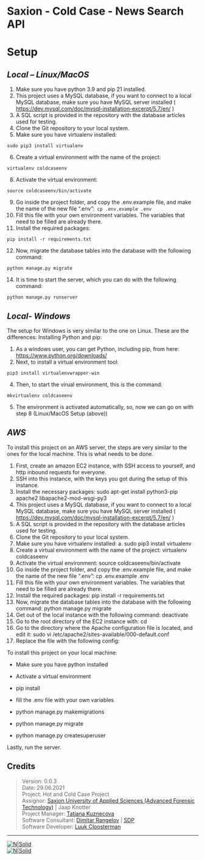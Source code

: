 # Saxion - Cold Case - News Search API


# Setup 
## _Local – Linux/MacOS_

1.	Make sure you have python 3.9 and pip 21 installed.
2.	This project uses a MySQL database, if you want to connect to a local MySQL database, make sure you have MySQL server installed ( https://dev.mysql.com/doc/mysql-installation-excerpt/5.7/en/ )
3.	A SQL script is provided in the repository with the database articles used for testing.
4.	Clone the Git repository to your local system.
5.	Make sure you have virtualenv installed:
```
sudo pip3 install virtualenv
```
6.	Create a virtual environment with the name of the project:
```
virtualenv coldcaseenv
```
8.	Activate the virtual environment: 
```
source coldcaseenv/bin/activate
```
9.	Go inside the project folder, and copy the .env.example file, and make the name of the new file “.env”:``` cp .env.example .env```
10.	Fill this file with your own environment variables. The variables that need to be filled are already there.
11.	Install the required packages:
```
pip install -r requirements.txt
```
12.	Now, migrate the database tables into the database with the following command: 
```
python manage.py migrate
```
14.	It is time to start the server, which you can do with the following command: 
```
python manage.py runserver
```

## _Local- Windows_
The setup for Windows is very similar to the one on Linux. These are the differences:
Installing Python and pip:

1.	As a windows user, you can get Python, including pip, from here: https://www.python.org/downloads/
2.	Next, to install a virtual environment tool:
```
pip3 install virtualenvwrapper-win 
```
4.	Then, to start the virual environment, this is the command:
```
mkvirtualenv coldcaseenv
```
5.	The environment is activated automatically, so, now we can go on with step 8 (Linux/MacOS Setup (above))

## _AWS_
To install this project on an AWS server, the steps are very similar to the ones for the local machine. This is what needs to be done.

1.	First, create an amazon EC2 instance, with SSH access to yourself, and http inbound requests for everyone.
2.	SSH into this instance, with the keys you got during the setup of this instance.
3.	Install the necessary packages: sudo apt-get install python3-pip apache2 libapache2-mod-wsgi-py3
4.	This project uses a MySQL database, if you want to connect to a local MySQL database, make sure you have MySQL server installed ( https://dev.mysql.com/doc/mysql-installation-excerpt/5.7/en/ )
5.	A SQL script is provided in the repository with the database articles used for testing.
6.	Clone the Git repository to your local system.
7.	Make sure you have virtualenv installed:
a.	sudo pip3 install virtualenv
8.	Create a virtual environment with the name of the project: virtualenv coldcaseenv
9.	Activate the virtual environment: source coldcaseenv/bin/activate
10.	Go inside the project folder, and copy the .env.example file, and make the name of the new file “.env”: cp .env.example .env
11.	Fill this file with your own environment variables. The variables that need to be filled are already there.
12.	Install the required packages: pip install -r requirements.txt
13.	Now, migrate the database tables into the database with the following command: python manage.py migrate
14.	Get out of the local instance with the following command: deactivate
15.	Go to the root directory of the EC2 instance with: cd 
16.	Go to the directory where the Apache configuration file is located, and edit it: sudo vi /etc/apache2/sites-available/000-default.conf
17.	Replace the file with the following config:




To install this project on your local machine:

- Make sure you have python installed

- Activate a virtual environment
- pip install
- fill the .env file with your own variables
- python manage.py makemigrations
- python manage.py migrate
- python manage.py createsuperuser

Lastly, run the server.

## Credits
>Version: 0.0.3 <br />
>Date: 29.06.2021<br />
>Project: Hot and Cold Case Project <br />
>Аssignor: [Saxion University of Applied Sciences (Advanced Forensic Technology)](https://www.saxion.nl/opleidingen/voltijd/bachelor/forensisch-onderzoek) | Jaap Knotter <br />
>Project Manager: [Tatjana Kuznecova](https://www.linkedin.com/in/tatjana-kuznecova-a8059211b/) <br />
>Software Consultant: [Dimitar Rangelov](https://www.linkedin.com/in/dimitarrangelov/)  | [SDP](https://sdproject.eu) <br />
>Software Developer: [Luuk Cloosterman](https://www.linkedin.com/in/luuk-cloosterman/)<br />

-------
[![N|Solid](https://sdproject.eu/assets/images/rsz_sdp_logo_eng4.png)](https://sdproject.eu) <br />
[![N|Solid](https://www.kennisid.nl/api/organisation/thumb/bpoC71F7D38-8715-4AEF-87F3-ACC08E8F5B26)](https://www.saxion.edu)
